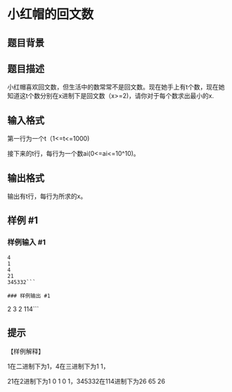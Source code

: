 # 小红帽的回文数

## 题目背景



## 题目描述

小红帽喜欢回文数，但生活中的数常常不是回文数。现在她手上有t个数，现在她知道这t个数分别在x进制下是回文数（x>=2)，请你对于每个数求出最小的x.


## 输入格式

第一行为一个t（1<=t<=1000)

接下来的t行，每行为一个数ai(0<=ai<=10^10)。


## 输出格式

输出有t行，每行为所求的x。


## 样例 #1

### 样例输入 #1
```
4
1
4
21
345332```

### 样例输出 #1

```
2
3
2
114```

## 提示

【样例解释】

1在二进制下为1，4在三进制下为1 1，

21在2进制下为1 0 1 0 1，345332在114进制下为26 65 26

